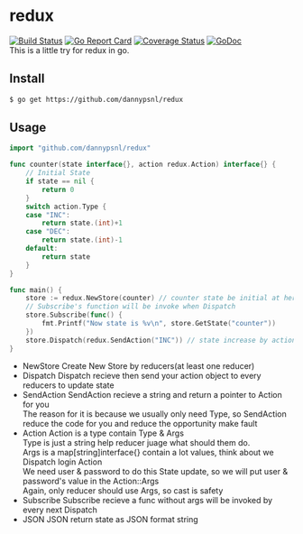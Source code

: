 # redux
[![Build Status](https://travis-ci.org/dannypsnl/redux.svg?branch=master)](https://travis-ci.org/dannypsnl/redux)
[![Go Report Card](https://goreportcard.com/badge/github.com/dannypsnl/redux)](https://goreportcard.com/report/github.com/dannypsnl/redux)
[![Coverage Status](https://coveralls.io/repos/github/dannypsnl/redux/badge.svg)](https://coveralls.io/github/dannypsnl/redux)
[![GoDoc](https://godoc.org/github.com/dannypsnl/redux?status.svg)](https://godoc.org/github.com/dannypsnl/redux)<br>
This is a little try for redux in go.
## Install
```bash
$ go get https://github.com/dannypsnl/redux
```
## Usage
```go
import "github.com/dannypsnl/redux"

func counter(state interface{}, action redux.Action) interface{} {
    // Initial State
    if state == nil {
        return 0
    }
    switch action.Type {
    case "INC":
        return state.(int)+1
    case "DEC":
        return state.(int)-1
    default:
        return state
    }
}

func main() {
    store := redux.NewStore(counter) // counter state be initial at here, it's 0
    // Subscribe's function will be invoke when Dispatch
    store.Subscribe(func() {
        fmt.Printf("Now state is %v\n", store.GetState("counter"))
    })
    store.Dispatch(redux.SendAction("INC")) // state increase by action, now is 1
}
```
- NewStore
Create New Store by reducers(at least one reducer)
- Dispatch
Dispatch recieve then send your action object to every reducers to update state
- SendAction
SendAction recieve a string and return a pointer to Action for you<br>
The reason for it is because we usually only need Type, so SendAction reduce the code for you and reduce the opportunity make fault<br>
- Action
Action is a type contain Type & Args<br>
Type is just a string help reducer juage what should them do.<br>
Args is a map[string]interface{} contain a lot values, think about we Dispatch login Action<br>
We need user & password to do this State update, so we will put user & password's value in the Action::Args<br>
Again, only reducer should use Args, so cast is safety
- Subscribe
Subscribe recieve a func without args will be invoked by every next Dispatch
- JSON
JSON return state as JSON format string